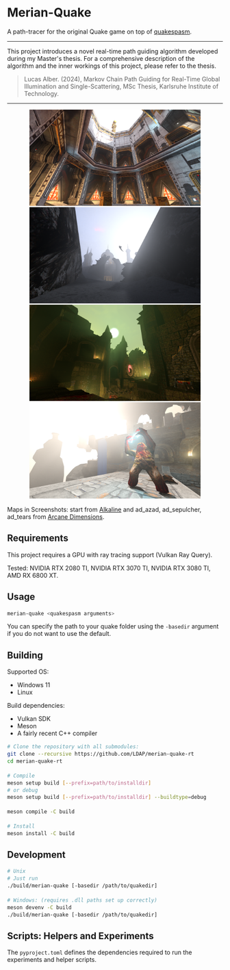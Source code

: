 # Merian-Quake

A path-tracer for the original Quake game on top of  [quakespasm](https://github.com/sezero/quakespasm).

<hr>

This project introduces a novel real-time path guiding algorithm developed during my Master's thesis. For a comprehensive description of the algorithm and the inner workings of this project, please refer to the thesis.

> Lucas Alber. (2024), Markov Chain Path Guiding for Real-Time Global Illumination and Single-Scattering, MSc Thesis, Karlsruhe Institute of Technology.

<hr>

<p align="middle">
  <img src="images/alk.png" width="400" />
  <img src="images/azad_2.png" width="400" /> 
  <img src="images/sepulcher.png" width="400" /> 
  <img src="images/tears.png" width="400" /> 
</p>

Maps in Screenshots: start from [Alkaline](https://alkalinequake.wordpress.com/) and ad_azad, ad_sepulcher, ad_tears from [Arcane Dimensions](https://www.moddb.com/mods/arcane-dimensions). 

## Requirements

This project requires a GPU with ray tracing support (Vulkan Ray Query).

Tested: NVIDIA RTX 2080 TI,  NVIDIA RTX 3070 TI, NVIDIA RTX 3080 TI, AMD RX 6800 XT.

## Usage

```bash
merian-quake <quakespasm arguments>
```

You can specify the path to your quake folder using the `-basedir` argument if you do not want to use the default.


## Building

Supported OS:

- Windows 11
- Linux

Build dependencies:

- Vulkan SDK
- Meson
- A fairly recent C++ compiler

```bash
# Clone the repository with all submodules:
git clone --recursive https://github.com/LDAP/merian-quake-rt
cd merian-quake-rt

# Compile
meson setup build [--prefix=path/to/installdir]
# or debug
meson setup build [--prefix=path/to/installdir] --buildtype=debug 

meson compile -C build

# Install
meson install -C build
```


## Development

```bash
# Unix
# Just run
./build/merian-quake [-basedir /path/to/quakedir]

# Windows: (requires .dll paths set up correctly)
meson devenv -C build
./build/merian-quake [-basedir /path/to/quakedir]
```


## Scripts: Helpers and Experiments

The `pyproject.toml` defines the dependencies required to run the experiments and helper scripts.
